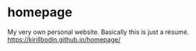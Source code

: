 # homepage
My very own personal website. Basically this is just a résumé.
https://kirillbodin.github.io/homepage/
